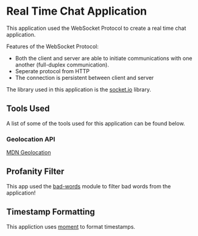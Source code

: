 # Real Time Chat Application

This application used the WebSocket Protocol to create a real time chat application. 

Features of the WebSocket Protocol:
- Both the client and server are able to initiate communications with one another (full-duplex communication).
- Seperate protocol from HTTP
- The connection is persistent between client and server

The library used in this application is the [socket.io](https://socket.io/) library.

## Tools Used

A list of some of the tools used for this application can be found below.

### Geolocation API

[MDN Geolocation](https://developer.mozilla.org/en-US/docs/Web/API/Geolocation_API)

## Profanity Filter

This app used the [bad-words](https://www.npmjs.com/package/bad-words) module to filter bad words from the application!

## Timestamp Formatting

This appliction uses [moment](https://momentjs.com/) to format timestamps.